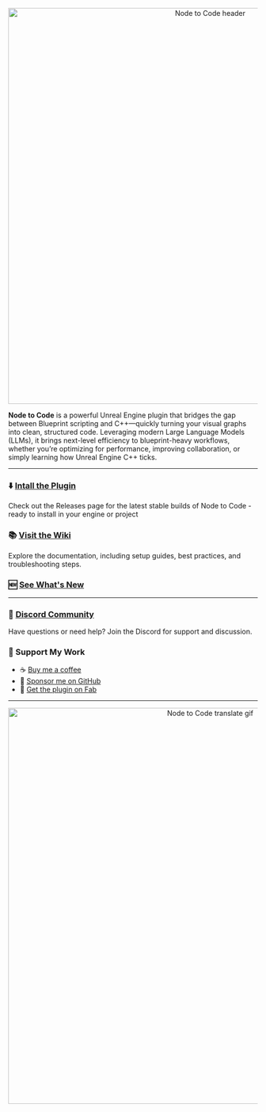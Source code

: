 <p align="center">
    <img src="https://github.com/protospatial/NodeToCode/blob/main/assets/Image_NodeToCode_Header_Docs.png" alt="Node to Code header" width="800">
</p>

**Node to Code** is a powerful Unreal Engine plugin that bridges the gap between Blueprint scripting and C++—quickly turning your visual graphs into clean, structured code. Leveraging modern Large Language Models (LLMs), it brings next-level efficiency to blueprint-heavy workflows, whether you’re optimizing for performance, improving collaboration, or simply learning how Unreal Engine C++ ticks.

---

### :arrow_down: [Intall the Plugin](https://github.com/protospatial/NodeToCode/releases)
Check out the Releases page for the latest stable builds of Node to Code - ready to install in your engine or project

### :books: [Visit the Wiki](https://github.com/protospatial/NodeToCode/wiki)
Explore the documentation, including setup guides, best practices, and troubleshooting steps.

### 🆕 [See What's New]([Latest-Updates](https://github.com/protospatial/NodeToCode/wiki/Latest-Updates))

---

### :speech_balloon: [Discord Community](https://discord.gg/4t3Syvk4AG)
Have questions or need help? Join the Discord for support and discussion.

### 🤝 Support My Work
- ☕ [Buy me a coffee](https://buymeacoffee.com/protospatial)
- 🧡 [Sponsor me on GitHub](https://github.com/sponsors/NCMcClure)
- 🏪 [Get the plugin on Fab](https://www.fab.com/listings/29955a71-cd04-4111-ac43-6a0264429ce6)

---

<p align="center">
    <img src="https://github.com/protospatial/NodeToCode/blob/main/assets/Image_NodeToCode_BlueprintTranslation.gif" alt="Node to Code translate gif" width="800">
</p>
